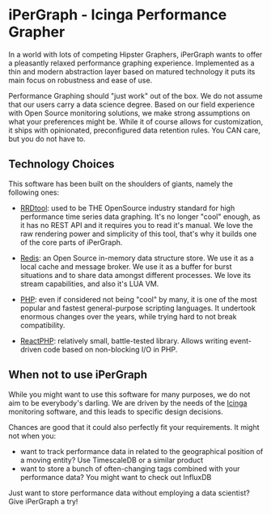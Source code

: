 iPerGraph - Icinga Performance Grapher
======================================

In a world with lots of competing Hipster Graphers, iPerGraph wants to offer a
pleasantly relaxed performance graphing experience. Implemented as a thin and
modern abstraction layer based on matured technology it puts its main focus on
robustness and ease of use.

Performance Graphing should "just work" out of the box. We do not assume that
our users carry a data science degree. Based on our field experience with Open
Source monitoring solutions, we make strong assumptions on what your preferences
might be. While it of course allows for customization, it ships with opinionated,
preconfigured data retention rules. You CAN care, but you do not have to.

Technology Choices
------------------

This software has been built on the shoulders of giants, namely the following
ones:

* [RRDtool](https://oss.oetiker.ch/rrdtool/): used to be THE OpenSource industry
  standard for high performance time series data graphing. It's no longer "cool"
  enough, as it has no REST API and it requires you to read it's manual. We love
  the raw rendering power and simplicity of this tool, that's why it builds one
  of the core parts of iPerGraph.

* [Redis](https://redis.io): an Open Source in-memory data structure store. We
  use it as a local cache and message broker. We use it as a buffer for burst
  situations and to share data amongst different processes. We love its stream
  capabilities, and also it's LUA VM.

* [PHP](https://www.php.net): even if considered not being "cool" by many, it
  is one of the most popular and fastest general-purpose scripting languages.
  It undertook enormous changes over the years, while trying hard to not break
  compatibility.

* [ReactPHP](https://reactphp.org/): relatively small, battle-tested library.
  Allows writing event-driven code based on non-blocking I/O in PHP.

When not to use iPerGraph
-------------------------

While you might want to use this software for many purposes, we do not aim to
be everybody's darling. We are driven by the needs of the [Icinga](https://icinga.com)
monitoring software, and this leads to specific design decisions.

Chances are good that it could also perfectly fit your requirements. It might
not when you:

* want to track performance data in related to the geographical position of a
  moving entity? Use TimescaleDB or a similar product
* want to store a bunch of often-changing tags combined with your performance
  data? You might want to check out InfluxDB

Just want to store performance data without employing a data scientist? Give
iPerGraph a try!
